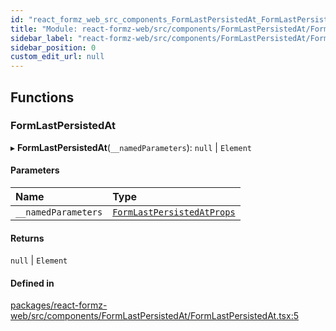 ```yaml
---
id: "react_formz_web_src_components_FormLastPersistedAt_FormLastPersistedAt"
title: "Module: react-formz-web/src/components/FormLastPersistedAt/FormLastPersistedAt"
sidebar_label: "react-formz-web/src/components/FormLastPersistedAt/FormLastPersistedAt"
sidebar_position: 0
custom_edit_url: null
---
```


## Functions

### FormLastPersistedAt

▸ **FormLastPersistedAt**(`__namedParameters`): ``null`` \| `Element`

#### Parameters

| Name | Type |
| :------ | :------ |
| `__namedParameters` | [`FormLastPersistedAtProps`](../interfaces/react_formz_web_src_components_FormLastPersistedAt_FormLastPersistedAt_types.FormLastPersistedAtProps.md) |

#### Returns

``null`` \| `Element`

#### Defined in

[packages/react-formz-web/src/components/FormLastPersistedAt/FormLastPersistedAt.tsx:5](https://github.com/ZerryStack/react-formz/blob/main/packages/react-formz-web/src/components/FormLastPersistedAt/FormLastPersistedAt.tsx#L5)
